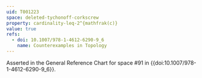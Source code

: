 ```yaml
---
uid: T001223
space: deleted-tychonoff-corkscrew
property: cardinality-leq-2^{mathfrak(c)}
value: true
refs:
  - doi: 10.1007/978-1-4612-6290-9_6
    name: Counterexamples in Topology
---
```

Asserted in the General Reference Chart for space #91 in
{{doi:10.1007/978-1-4612-6290-9_6}}.
